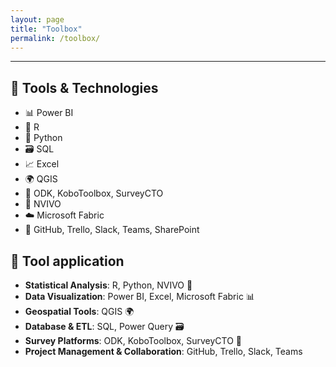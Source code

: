 ```yaml
---
layout: page
title: "Toolbox"
permalink: /toolbox/
---
```

---

## 🧰 Tools & Technologies

- 📊 Power BI
- 🧪 R
- 🐍 Python
- 🗃 SQL
- 📈 Excel
- 🌍 QGIS
- 📱 ODK, KoboToolbox, SurveyCTO
- 🧠 NVIVO
- ☁️ Microsoft Fabric
- 🤝 GitHub, Trello, Slack, Teams, SharePoint

## 🧰 Tool application

- **Statistical Analysis**: R, Python, NVIVO  🐍 
- **Data Visualization**: Power BI, Excel, Microsoft Fabric  📊
- **Geospatial Tools**: QGIS  🌍 
- **Database & ETL**: SQL, Power Query  🗃
- **Survey Platforms**: ODK, KoboToolbox, SurveyCTO  📱
- **Project Management & Collaboration**: GitHub, Trello, Slack, Teams

